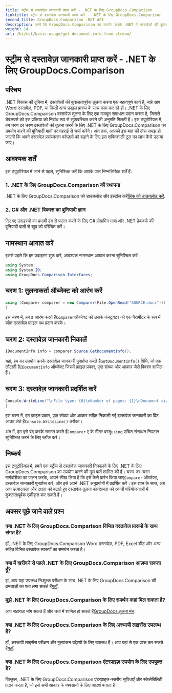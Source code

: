 ```yaml
---
title: स्ट्रीम से दस्तावेज़ जानकारी प्राप्त करें - .NET के लिए GroupDocs.Comparison
linktitle: स्ट्रीम से दस्तावेज़ जानकारी प्राप्त करें - .NET के लिए GroupDocs.Comparison
second_title: GroupDocs.Comparison .NET API
description: जानें कि GroupDocs.Comparison का उपयोग करके .NET में दस्तावेज़ों की कुशलतापूर्वक तुलना कैसे करें, जिससे आपके दस्तावेज़ प्रसंस्करण वर्कफ़्लो को निर्बाध रूप से बढ़ाया जा सके।
weight: 14
url: /hi/net/basic-usage/get-document-info-from-stream/
---
```


# स्ट्रीम से दस्तावेज़ जानकारी प्राप्त करें - .NET के लिए GroupDocs.Comparison

## परिचय
.NET विकास की दुनिया में, दस्तावेज़ों की कुशलतापूर्वक तुलना करना एक महत्वपूर्ण कार्य है, चाहे आप Word दस्तावेज़, PDF, या किसी अन्य फ़ाइल प्रारूप के साथ काम कर रहे हों। .NET के लिए GroupDocs.Comparison दस्तावेज़ तुलना के लिए एक मजबूत समाधान प्रदान करता है, जिससे डेवलपर्स को इस प्रक्रिया को निर्बाध रूप से सुव्यवस्थित करने की अनुमति मिलती है। इस ट्यूटोरियल में, हम चरण दर चरण दस्तावेज़ों की तुलना करने के लिए .NET के लिए GroupDocs.Comparison का उपयोग करने की बुनियादी बातों पर गहराई से चर्चा करेंगे। अंत तक, आपको इस बात की ठोस समझ हो जाएगी कि अपने दस्तावेज़ प्रसंस्करण वर्कफ़्लो को बढ़ाने के लिए इस शक्तिशाली टूल का लाभ कैसे उठाया जाए।
## आवश्यक शर्तें
इस ट्यूटोरियल में जाने से पहले, सुनिश्चित करें कि आपके पास निम्नलिखित शर्तें हैं:
### 1. .NET के लिए GroupDocs.Comparison की स्थापना
 .NET के लिए GroupDocs.Comparison को डाउनलोड और इंस्टॉल करें[लिंक को डाउनलोड करें](https://releases.groupdocs.com/comparison/net/).
### 2. C# और .NET विकास का बुनियादी ज्ञान
दिए गए उदाहरणों का प्रभावी ढंग से पालन करने के लिए C# प्रोग्रामिंग भाषा और .NET फ्रेमवर्क की बुनियादी बातों से खुद को परिचित करें।

## नामस्थान आयात करें
इससे पहले कि हम उदाहरण शुरू करें, आवश्यक नामस्थान आयात करना सुनिश्चित करें:
```csharp
using System;
using System.IO;
using GroupDocs.Comparison.Interfaces;
```

## चरण 1: तुलनाकर्ता ऑब्जेक्ट को आरंभ करें
```csharp
using (Comparer comparer = new Comparer(File.OpenRead("SOURCE.docx")))
{
```
 इस चरण में, हम a आरंभ करते हैं`Comparer`ऑब्जेक्ट को उसके कंस्ट्रक्टर को एक पैरामीटर के रूप में स्रोत दस्तावेज़ फ़ाइल पथ प्रदान करके।
## चरण 2: दस्तावेज़ जानकारी निकालें
```csharp
IDocumentInfo info = comparer.Source.GetDocumentInfo();
```
 यहां, हम का उपयोग करके दस्तावेज़ जानकारी पुनर्प्राप्त करते हैं`GetDocumentInfo()` विधि, जो एक लौटाती है`IDocumentInfo` ऑब्जेक्ट जिसमें फ़ाइल प्रकार, पृष्ठ संख्या और आकार जैसे विवरण शामिल हैं।
## चरण 3: दस्तावेज़ जानकारी प्रदर्शित करें
```csharp
Console.WriteLine("\nFile type: {0}\nNumber of pages: {1}\nDocument size: {2} bytes", info.FileType, info.PageCount, info.Size);
}
```
 इस चरण में, हम फ़ाइल प्रकार, पृष्ठ संख्या और आकार सहित निकाली गई दस्तावेज़ जानकारी का प्रिंट आउट लेते हैं`Console.WriteLine()` तरीका।

 अंत में, हम इसे बंद करके समाप्त करते हैं`Comparer` ए के भीतर वस्तु`using` उचित संसाधन निपटान सुनिश्चित करने के लिए ब्लॉक करें।

## निष्कर्ष
 इस ट्यूटोरियल में, हमने एक स्ट्रीम से दस्तावेज़ जानकारी निकालने के लिए .NET के लिए GroupDocs.Comparison का उपयोग करने की मूल बातें शामिल की हैं। चरण-दर-चरण मार्गदर्शिका का पालन करके, आपने सीख लिया है कि इसे कैसे प्रारंभ किया जाए`Comparer` ऑब्जेक्ट, दस्तावेज़ जानकारी पुनर्प्राप्त करें, और इसे अपने .NET अनुप्रयोगों में प्रदर्शित करें। इस ज्ञान के साथ, अब आप उत्पादकता और दक्षता को बढ़ाते हुए दस्तावेज़ तुलना कार्यक्षमता को अपनी परियोजनाओं में कुशलतापूर्वक एकीकृत कर सकते हैं।
## अक्सर पूछे जाने वाले प्रश्न
### क्या .NET के लिए GroupDocs.Comparison विभिन्न दस्तावेज़ प्रारूपों के साथ संगत है?
हाँ, .NET के लिए GroupDocs.Comparison Word दस्तावेज़, PDF, Excel शीट और अन्य सहित विभिन्न दस्तावेज़ स्वरूपों का समर्थन करता है।
### क्या मैं खरीदने से पहले .NET के लिए GroupDocs.Comparison आज़मा सकता हूँ?
 हां, आप यहां उपलब्ध निःशुल्क परीक्षण के साथ .NET के लिए GroupDocs.Comparison की क्षमताओं का पता लगा सकते हैं[यहाँ](https://releases.groupdocs.com/).
### मुझे .NET के लिए GroupDocs.Comparison के लिए समर्थन कहां मिल सकता है?
 आप सहायता मांग सकते हैं और चर्चा में शामिल हो सकते हैं[GroupDocs.तुलना मंच](https://forum.groupdocs.com/c/comparison/12).
### क्या .NET के लिए GroupDocs.Comparison के लिए अस्थायी लाइसेंस उपलब्ध हैं?
 हाँ, अस्थायी लाइसेंस परीक्षण और मूल्यांकन उद्देश्यों के लिए उपलब्ध हैं। आप यहां से एक प्राप्त कर सकते हैं[यहाँ](https://purchase.groupdocs.com/temporary-license/).
### क्या .NET के लिए GroupDocs.Comparison एंटरप्राइज़ उपयोग के लिए उपयुक्त है?
बिल्कुल, .NET के लिए GroupDocs.Comparison एंटरप्राइज़-स्तरीय सुविधाएँ और स्केलेबिलिटी प्रदान करता है, जो इसे सभी आकार के व्यवसायों के लिए आदर्श बनाता है।